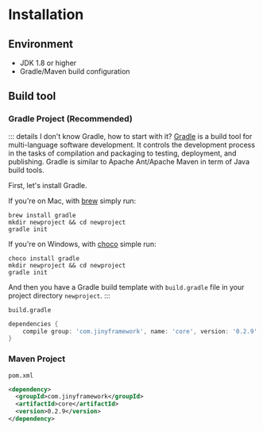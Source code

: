 # Installation

## Environment

- JDK 1.8 or higher
- Gradle/Maven build configuration

## Build tool

### Gradle Project (Recommended)

::: details I don't know Gradle, how to start with it?
[Gradle](https://gradle.org/) is a build tool for multi-language software development. It controls the development process in the tasks of compilation and packaging to testing, deployment, and publishing. Gradle is similar to Apache Ant/Apache Maven in term of Java build tools.

First, let's install Gradle.

If you're on Mac, with [brew](https://brew.sh/) simply run:
```shell script
brew install gradle
mkdir newproject && cd newproject
gradle init
```

If you're on Windows, with [choco](https://chocolatey.org/install) simple run:
```shell script
choco install gradle
mkdir newproject && cd newproject
gradle init
```

And then you have a Gradle build template with `build.gradle` file in your project directory `newproject`.
:::

`build.gradle`

```groovy
dependencies {
    compile group: 'com.jinyframework', name: 'core', version: '0.2.9'
}
```

### Maven Project

`pom.xml`

```xml
<dependency>
  <groupId>com.jinyframework</groupId>
  <artifactId>core</artifactId>
  <version>0.2.9</version>
</dependency>
```
